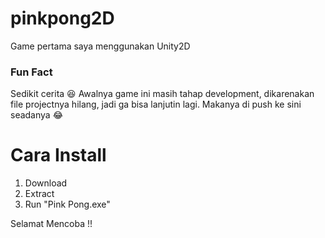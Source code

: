 # pinkpong2D
Game pertama saya menggunakan Unity2D

### Fun Fact
Sedikit cerita 😆
Awalnya game ini masih tahap development, dikarenakan file projectnya hilang, jadi ga bisa lanjutin lagi. Makanya di push ke sini seadanya 😂

# Cara Install
1. Download
2. Extract
3. Run "Pink Pong.exe"

Selamat Mencoba !! 
